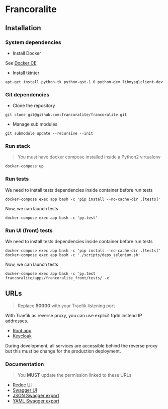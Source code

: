 # Francoralite

## Installation

### System dependencies


* Install Docker

See [Docker CE](https://docs.docker.com/install/#platform-support-matrix)

* Install tkinter

```
apt-get install python-tk python-gst-1.0 python-dev libmysqlclient-dev
```

### Git dependencies

* Clone the repository

```
git clone git@github.com:francoralite/francoralite.git
```

* Manage sub modules

```
git submodule update --recursive --init
```

### Run stack

> You must have docker compose installed inside a Python2 virtualenv

```
docker-compose up
```

### Run tests

We need to install tests dependencies inside container before run tests

```
docker-compose exec app bash -c 'pip install --no-cache-dir .[tests]'
```

Now, we can launch tests
```
docker-compose exec app bash -c 'py.test'
```

### Run UI (front) tests

We need to install tests dependencies inside container before run tests

```
docker-compose exec app bash -c 'pip install --no-cache-dir .[tests]'
docker-compose exec app bash -c './scripts/deps_selenium.sh'
```

Now, we can launch tests
```
docker-compose exec app bash -c 'py.test francoralite/apps/francoralite_front/tests/ -x'
```

## URLs

> Replace **50000** with your Traefik listening port

With Traefik as reverse proxy, you can use explicit fqdn instead IP addresses.

* [Root app](http://nginx.francoralite.localhost:50000)
* [Keycloak](http://keycloak.francoralite.localhost:50000)

During development, all services are accessible behind the reverse proxy but this must be change for the production deployment.

### Documentation

> You **MUST** update the permission linked to these URLs

* [Redoc UI](http://nginx.francoralite.localhost:50000/redoc/)
* [Swagger UI](http://nginx.francoralite.localhost:50000/swagger/)
* [JSON Swagger export](http://nginx.francoralite.localhost:50000/swagger.json)
* [YAML Swagger export](http://nginx.francoralite.localhost:50000/swagger.yaml)
